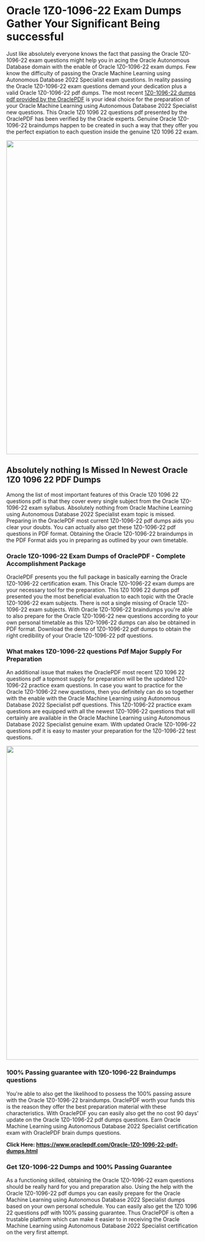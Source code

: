 <h1>Oracle 1Z0-1096-22 Exam Dumps Gather Your Significant Being successful</h1>
<p>Just like absolutely everyone knows the fact that passing the Oracle 1Z0-1096-22 exam questions might help you in acing the&nbsp;Oracle Autonomous Database&nbsp;domain with the enable of Oracle 1Z0-1096-22 exam dumps. Few know the difficulty of passing the Oracle Machine Learning using Autonomous Database 2022 Specialist exam questions. In reality passing the Oracle 1Z0-1096-22 exam questions demand your dedication plus a valid Oracle 1Z0-1096-22 pdf dumps. The most recent&nbsp;<a href="https://www.oraclepdf.com/Oracle-1Z0-1096-22-pdf-dumps.html">1Z0-1096-22 dumps pdf provided by the OraclePDF</a>&nbsp;is your ideal choice for the preparation of your Oracle Machine Learning using Autonomous Database 2022 Specialist new questions. This Oracle 1Z0 1096 22 questions pdf presented by the OraclePDF has been verified by the Oracle experts. Genuine Oracle 1Z0-1096-22 braindumps happen to be created in such a way that they offer you the perfect expiation to each question inside the genuine 1Z0 1096 22 exam.</p>
<p><a href="https://www.oraclepdf.com/Oracle-1Z0-1096-22-pdf-dumps.html"><img src="https://i.ibb.co/mJY6Knz/1.png" width="820" /></a></p>
<h2>Absolutely nothing Is Missed In Newest Oracle 1Z0 1096 22 PDF Dumps</h2>
<p>Among the list of most important features of this Oracle 1Z0 1096 22 questions pdf is that they cover every single subject from the Oracle 1Z0-1096-22 exam syllabus. Absolutely nothing from Oracle Machine Learning using Autonomous Database 2022 Specialist exam topic is missed. Preparing in the OraclePDF most current 1Z0-1096-22 pdf dumps aids you clear your doubts. You can actually also get these 1Z0-1096-22 pdf questions in PDF format. Obtaining the Oracle 1Z0-1096-22 braindumps in the PDF Format aids you in preparing as outlined by your own timetable.</p>
<h3>Oracle 1Z0-1096-22 Exam Dumps of OraclePDF - Complete Accomplishment Package</h3>
<p>OraclePDF presents you the full package in basically earning the Oracle 1Z0-1096-22 certification exam. This Oracle 1Z0-1096-22 exam dumps are your necessary tool for the preparation. This 1Z0 1096 22 dumps pdf presented you the most beneficial evaluation to each topic with the Oracle 1Z0-1096-22 exam subjects. There is not a single missing of Oracle 1Z0-1096-22 exam subjects. With Oracle 1Z0-1096-22 braindumps you're able to also prepare for the Oracle 1Z0-1096-22 new questions according to your own personal timetable as this 1Z0-1096-22 dumps can also be obtained in PDF format. Download the demo of 1Z0-1096-22 pdf dumps to obtain the right credibility of your Oracle 1Z0-1096-22 pdf questions.</p>
<h3>What makes 1Z0-1096-22 questions Pdf Major Supply For Preparation</h3>
<p>An additional issue that makes the OraclePDF most recent 1Z0 1096 22 questions pdf a topmost supply for preparation will be the updated 1Z0-1096-22 practice exam questions. In case you want to practice for the Oracle 1Z0-1096-22 new questions, then you definitely can do so together with the enable with the Oracle Machine Learning using Autonomous Database 2022 Specialist pdf questions. This 1Z0-1096-22 practice exam questions are equipped with all the newest 1Z0-1096-22 questions that will certainly are available in the Oracle Machine Learning using Autonomous Database 2022 Specialist genuine exam. With updated Oracle 1Z0-1096-22 questions pdf it is easy to master your preparation for the 1Z0-1096-22 test questions.</p>
<p><img src="https://i.ibb.co/TWQ7T6D/2.png" width="820" /></p>
<h3>100% Passing guarantee with 1Z0-1096-22 Braindumps questions</h3>
<p>You're able to also get the likelihood to possess the 100% passing assure with the Oracle 1Z0-1096-22 braindumps. OraclePDF worth your funds this is the reason they offer the best preparation material with these characteristics. With OraclePDF you can easily also get the no cost 90 days&rsquo; update on the Oracle 1Z0-1096-22 pdf dumps questions. Earn Oracle Machine Learning using Autonomous Database 2022 Specialist certification exam with&nbsp;OraclePDF&nbsp;brain dumps questions.</p>
<p><strong>Click Here: <a href="https://www.oraclepdf.com/Oracle-1Z0-1096-22-pdf-dumps.html">https://www.oraclepdf.com/Oracle-1Z0-1096-22-pdf-dumps.html</a></strong></p>
<h3>Get 1Z0-1096-22&nbsp;Dumps&nbsp;and 100% Passing Guarantee</h3>
<p>As a functioning skilled, obtaining the Oracle 1Z0-1096-22 exam questions should be really hard for you and preparation also. Using the help with the Oracle 1Z0-1096-22 pdf dumps you can easily prepare for the Oracle Machine Learning using Autonomous Database 2022 Specialist dumps based on your own personal schedule. You can easily also get the 1Z0 1096 22 questions pdf with 100% passing guarantee. Thus OraclePDF is often a trustable platform which can make it easier to in receiving the Oracle Machine Learning using Autonomous Database 2022 Specialist certification on the very first attempt.</p>
